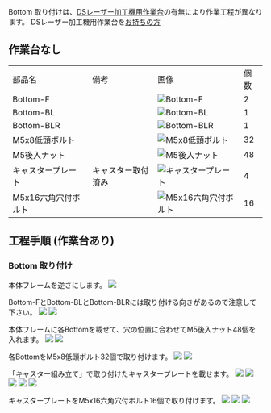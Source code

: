Bottom 取り付けは、[DSレーザー加工機用作業台](https://shop.smartdiys.com/products/detail.php?product_id=836)の有無により作業工程が異なります。
DSレーザー加工機用作業台を[お持ちの方](/hc/ja/articles/360007605672)

## 作業台なし

<table class="packing-list">
    <tbody>
        <tr>
            <td>部品名</td>
            <td>備考</td>
            <td class="packing-img">画像</td>
            <td>個数</td>
        </tr>
        <tr>
            <td>Bottom-F</td>
            <td></td>
            <td><img src="./images/013-2/packing/049.jpg" alt="Bottom-F"/></td>
            <td>2</td>
        </tr>
        <tr>
            <td>Bottom-BL</td>
            <td></td>
            <td><img src="./images/013-2/packing/113.jpg" alt="Bottom-BL"/></td>
            <td>1</td>
        </tr>
        <tr>
            <td>Bottom-BLR</td>
            <td></td>
            <td><img src="./images/013-2/packing/050.jpg" alt="Bottom-BLR"/></td>
            <td>1</td>
        </tr>
        <tr>
            <td>M5x8低頭ボルト</td>
            <td></td>
            <td><img src="./images/013-2/packing/145.jpg" alt="M5x8低頭ボルト"/></td>
            <td>32</td>
        </tr>
        <tr>
            <td>M5後入ナット</td>
            <td></td>
            <td><img src="./images/013-2/packing/139.jpg" alt="M5後入ナット"/></td>
            <td>48</td>
        </tr>
        <tr>
            <td>キャスタープレート</td>
            <td>キャスター取付済み</td>
            <td><img src="./images/013-2/packing/casterplate.jpg" alt="キャスタープレート"/></td>
            <td>4</td>
        </tr>
        <tr>
            <td>M5x16六角穴付ボルト</td>
            <td></td>
            <td><img src="./images/013-2/packing/148.jpg" alt="M5x16六角穴付ボルト"/></td>
            <td>16</td>
        </tr>
    </tbody>
</table>

## 工程手順 (作業台あり)

### Bottom 取り付け

本体フレームを逆さにします。
<img src="./images/013-2/000.jpg"/>

Bottom-FとBottom-BLとBottom-BLRには取り付ける向きがあるので注意して下さい。
<img src="./images/013-2/001.jpg"/>
<img src="./images/013-2/002.jpg"/>

本体フレームに各Bottomを載せて、穴の位置に合わせてM5後入ナット48個を入れます。
<img src="./images/013-2/003.jpg"/>
<img src="./images/013-2/004.jpg"/>

各BottomをM5x8低頭ボルト32個で取り付けます。
<img src="./images/013-2/005.jpg"/>
<img src="./images/013-2/006.jpg"/>

「キャスター組み立て」で取り付けたキャスタープレートを載せます。
<img src="./images/013-2/007.jpg"/>
<img src="./images/013-2/008.jpg"/>
<img src="./images/013-2/009.jpg"/>
<img src="./images/013-2/010.jpg"/>
<img src="./images/013-2/011.jpg"/>

キャスタープレートをM5x16六角穴付ボルト16個で取り付けます。
<img src="./images/013-2/012.jpg"/>
<img src="./images/013-2/013.jpg"/>
<img src="./images/013-2/014.jpg"/>
